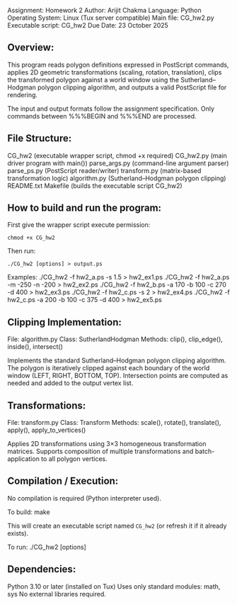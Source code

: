 Assignment: Homework 2
Author: Arijit Chakma
Language: Python
Operating System: Linux (Tux server compatible)
Main file: CG_hw2.py
Executable script: CG_hw2
Due Date: 23 October 2025

Overview:
------------------------------------------------------------------------------
This program reads polygon definitions expressed in PostScript commands,
applies 2D geometric transformations (scaling, rotation, translation), 
clips the transformed polygon against a world window using the 
Sutherland–Hodgman polygon clipping algorithm, and
outputs a valid PostScript file for rendering.

The input and output formats follow the assignment specification.
Only commands between %%%BEGIN and %%%END are processed.

File Structure:
------------------------------------------------------------------------------
CG_hw2              (executable wrapper script, chmod +x required)
CG_hw2.py           (main driver program with main())
parse_args.py       (command-line argument parser)
parse_ps.py         (PostScript reader/writer)
transform.py        (matrix-based transformation logic)
algorithm.py        (Sutherland–Hodgman polygon clipping)
README.txt
Makefile            (builds the executable script CG_hw2)

How to build and run the program:
------------------------------------------------------------------------------
First give the wrapper script execute permission:

    chmod +x CG_hw2

Then run:

    ./CG_hw2 [options] > output.ps

Examples:
    ./CG_hw2 -f hw2_a.ps -s 1.5 > hw2_ex1.ps
    ./CG_hw2 -f hw2_a.ps -m -250 -n -200 > hw2_ex2.ps
    ./CG_hw2 -f hw2_b.ps -a 170 -b 100 -c 270 -d 400 > hw2_ex3.ps
    ./CG_hw2 -f hw2_c.ps -s 2 > hw2_ex4.ps
    ./CG_hw2 -f hw2_c.ps -a 200 -b 100 -c 375 -d 400 > hw2_ex5.ps

Clipping Implementation:
------------------------------------------------------------------------------
File: algorithm.py
Class: SutherlandHodgman
Methods: clip(), clip_edge(), inside(), intersect()

Implements the standard Sutherland–Hodgman polygon clipping algorithm.
The polygon is iteratively clipped against each boundary of the world
window (LEFT, RIGHT, BOTTOM, TOP). Intersection points are computed
as needed and added to the output vertex list.

Transformations:
------------------------------------------------------------------------------
File: transform.py
Class: Transform
Methods: scale(), rotate(), translate(), apply(), apply_to_vertices()

Applies 2D transformations using 3×3 homogeneous transformation matrices.
Supports composition of multiple transformations and batch-application
to all polygon vertices.

Compilation / Execution:
------------------------------------------------------------------------------
No compilation is required (Python interpreter used).

To build:
    make

This will create an executable script named `CG_hw2` (or refresh it if it already exists).

To run:
    ./CG_hw2 [options]

Dependencies:
------------------------------------------------------------------------------
Python 3.10 or later (installed on Tux)
Uses only standard modules: math, sys
No external libraries required.

